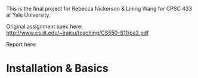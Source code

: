 This is the final project for Rebecca Nickerson & Lining Wang for CPSC 433 at Yale University. 

Original assignment spec here: http://www.cs.iit.edu/~iraicu/teaching/CS550-S11/pa2.pdf

Report here: 


# Installation & Basics 


